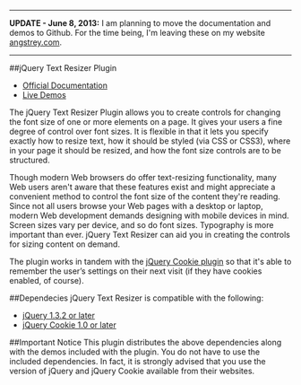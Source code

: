 _____________________________________
**UPDATE - June 8, 2013:** I am planning to move the documentation and demos to Github. For the time being, I'm leaving these on my website [angstrey.com](http://angstrey.com/).
_____________________________________

##jQuery Text Resizer Plugin
* [Official Documentation](http://angstrey.com/index.php/projects/jquery-text-resizer-plugin/)
* [Live Demos](http://demos.angstrey.com/jquery/plugins/jquery.textresizer/)

The jQuery Text Resizer Plugin allows you to create controls for changing the font size of one or more elements on a page. It gives your users a fine degree of control over font sizes. It is flexible in that it lets you specify exactly how to resize text, how it should be styled (via CSS or CSS3), where in your page it should be resized, and how the font size controls are to be structured.

Though modern Web browsers do offer text-resizing functionality, many Web users aren't aware that these features exist and might appreciate a convenient method to control the font size of the content they're reading. Since not all users browse your Web pages with a desktop or laptop, modern Web development demands designing with mobile devices in mind. Screen sizes vary per device, and so do font sizes. Typography is more important than ever. jQuery Text Resizer can aid you in creating the controls for sizing content on demand.

The plugin works in tandem with the [jQuery Cookie plugin](http://plugins.jquery.com/cookie/) so that it's able to remember the user’s settings on their next visit (if they have cookies enabled, of course).

##Dependecies
jQuery Text Resizer is compatible with the following:
* [jQuery 1.3.2 or later](http://jquery.com/)
* [jQuery Cookie 1.0 or later](http://plugins.jquery.com/cookie/)

##Important Notice
This plugin distributes the above dependencies along with the demos included with the plugin. You do not have to use the included dependencies. In fact, it is strongly advised that you use the version of jQuery and jQuery Cookie available from their websites.
